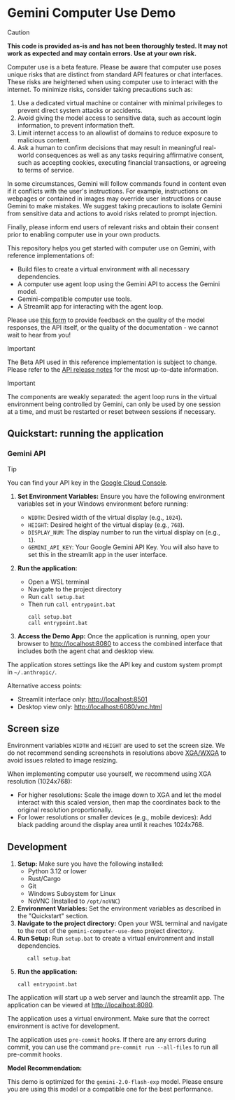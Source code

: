 # Gemini Computer Use Demo

> [!CAUTION]
> **This code is provided as-is and has not been thoroughly tested. It may not work as expected and may contain errors. Use at your own risk.**
>
> Computer use is a beta feature. Please be aware that computer use poses unique risks that are distinct from standard API features or chat interfaces. These risks are heightened when using computer use to interact with the internet. To minimize risks, consider taking precautions such as:
>
> 1. Use a dedicated virtual machine or container with minimal privileges to prevent direct system attacks or accidents.
> 2. Avoid giving the model access to sensitive data, such as account login information, to prevent information theft.
> 3. Limit internet access to an allowlist of domains to reduce exposure to malicious content.
> 4. Ask a human to confirm decisions that may result in meaningful real-world consequences as well as any tasks requiring affirmative consent, such as accepting cookies, executing financial transactions, or agreeing to terms of service.
>
> In some circumstances, Gemini will follow commands found in content even if it conflicts with the user's instructions. For example, instructions on webpages or contained in images may override user instructions or cause Gemini to make mistakes. We suggest taking precautions to isolate Gemini from sensitive data and actions to avoid risks related to prompt injection.
>
> Finally, please inform end users of relevant risks and obtain their consent prior to enabling computer use in your own products.

This repository helps you get started with computer use on Gemini, with reference implementations of:

*   Build files to create a virtual environment with all necessary dependencies.
*   A computer use agent loop using the Gemini API to access the Gemini model.
*   Gemini-compatible computer use tools.
*   A Streamlit app for interacting with the agent loop.

Please use [this form](https://forms.gle/BT1hpBrqDPDUrCqo7) to provide feedback on the quality of the model responses, the API itself, or the quality of the documentation - we cannot wait to hear from you!

> [!IMPORTANT]
> The Beta API used in this reference implementation is subject to change. Please refer to the [API release notes](https://cloud.google.com/vertex-ai/docs/gemini/release-notes) for the most up-to-date information.

> [!IMPORTANT]
> The components are weakly separated: the agent loop runs in the virtual environment being controlled by Gemini, can only be used by one session at a time, and must be restarted or reset between sessions if necessary.

## Quickstart: running the application

### Gemini API

> [!TIP]
> You can find your API key in the [Google Cloud Console](https://console.cloud.google.com/).

1.  **Set Environment Variables:** Ensure you have the following environment variables set in your Windows environment before running:
    *   `WIDTH`: Desired width of the virtual display (e.g., `1024`).
    *   `HEIGHT`: Desired height of the virtual display (e.g., `768`).
    *   `DISPLAY_NUM`: The display number to run the virtual display on (e.g., `1`).
    *   `GEMINI_API_KEY`: Your Google Gemini API Key. You will also have to set this in the streamlit app in the user interface.

2.  **Run the application:**
     * Open a WSL terminal
     * Navigate to the project directory
     * Run `call setup.bat`
     * Then run `call entrypoint.bat`
        ```batch
        call setup.bat
        call entrypoint.bat
        ```

3.  **Access the Demo App:** Once the application is running, open your browser to [http://localhost:8080](http://localhost:8080) to access the combined interface that includes both the agent chat and desktop view.

The application stores settings like the API key and custom system prompt in `~/.anthropic/`.

Alternative access points:

-   Streamlit interface only: [http://localhost:8501](http://localhost:8501)
-   Desktop view only: [http://localhost:6080/vnc.html](http://localhost:6080/vnc.html)

## Screen size

Environment variables `WIDTH` and `HEIGHT` are used to set the screen size. We do not recommend sending screenshots in resolutions above [XGA/WXGA](https://en.wikipedia.org/wiki/Display_resolution_standards#XGA) to avoid issues related to image resizing.

When implementing computer use yourself, we recommend using XGA resolution (1024x768):

*   For higher resolutions: Scale the image down to XGA and let the model interact with this scaled version, then map the coordinates back to the original resolution proportionally.
*   For lower resolutions or smaller devices (e.g., mobile devices): Add black padding around the display area until it reaches 1024x768.

## Development

1.  **Setup:** Make sure you have the following installed:
    *   Python 3.12 or lower
    *   Rust/Cargo
    *   Git
    *   Windows Subsystem for Linux
    *   NoVNC (Installed to `/opt/noVNC`)
2.  **Environment Variables:** Set the environment variables as described in the "Quickstart" section.
3.  **Navigate to the project directory:** Open your WSL terminal and navigate to the root of the `gemini-computer-use-demo` project directory.
4. **Run Setup:** Run `setup.bat` to create a virtual environment and install dependencies.
    ```batch
       call setup.bat
    ```
5.  **Run the application:**
    ```batch
    call entrypoint.bat
    ```

The application will start up a web server and launch the streamlit app. The application can be viewed at [http://localhost:8080](http://localhost:8080).

The application uses a virtual environment. Make sure that the correct environment is active for development.

The application uses `pre-commit` hooks. If there are any errors during commit, you can use the command `pre-commit run --all-files` to run all pre-commit hooks.

**Model Recommendation:**

This demo is optimized for the `gemini-2.0-flash-exp` model. Please ensure you are using this model or a compatible one for the best performance.